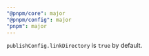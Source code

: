 ```yaml
---
"@pnpm/core": major
"@pnpm/config": major
"pnpm": major
---
```


`publishConfig.linkDirectory` is `true` by default.

